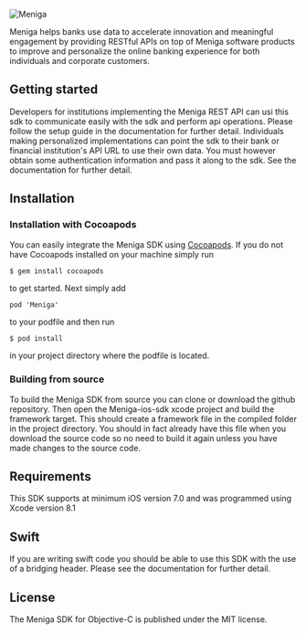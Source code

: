 ![Meniga](https://github.com/meniga/mobile-sdk-ios/raw/master/logo.png)

Meniga helps banks use data to accelerate innovation and meaningful engagement by providing RESTful APIs on top of Meniga software products to improve and personalize the online banking experience for both individuals and corporate customers.

## Getting started
Developers for institutions implementing the Meniga REST API can usi this sdk to communicate easily with the sdk and perform api operations. Please follow the setup guide in the documentation for further detail. Individuals making personalized implementations can point the sdk to their bank or financial institution's API URL to use their own data. You must however obtain some authentication information and pass it along to the sdk. See the documentation for further detail.

## Installation

### Installation with Cocoapods
You can easily integrate the Meniga SDK using [Cocoapods](http://cocoapods.org). If you do not have Cocoapods installed on your machine simply run

```bash
$ gem install cocoapods
```

to get started. Next simply add

```
pod 'Meniga'
```

to your podfile and then run

```
$ pod install
```

in your project directory where the podfile is located.

### Building from source
To build the Meniga SDK from source you can clone or download the github repository. Then open the Meniga-ios-sdk xcode project and build the framework target. This should create a framework file in the compiled folder in the project directory. You should in fact already have this file when you download the source code so no need to build it again unless you have made changes to the source code.

## Requirements
This SDK supports at minimum iOS version 7.0 and was programmed using Xcode version 8.1

## Swift
If you are writing swift code you should be able to use this SDK with the use of a bridging header. Please see the documentation for further detail.

## License
The Meniga SDK for Objective-C is published under the MIT license.
